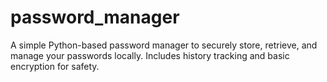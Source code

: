 # password_manager
A simple Python-based password manager to securely store, retrieve, and manage your passwords locally. Includes history tracking and basic encryption for safety.
